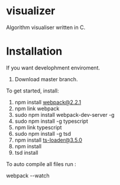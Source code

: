 # visualizer
Algorithm visualiser written in C.

# Installation
If you want develophment enviroment. 

1. Download master branch.

To get started, install:

1. npm install webpack@2.2.1
2. npm link webpack
3. sudo npm install webpack-dev-server -g
4.  sudo npm install -g typescript
5. npm link typescript
6. sudo npm install -g tsd
7. npm install ts-loader@3.5.0 
8. npm install
9. tsd install


To auto compile all files run :

webpack --watch

